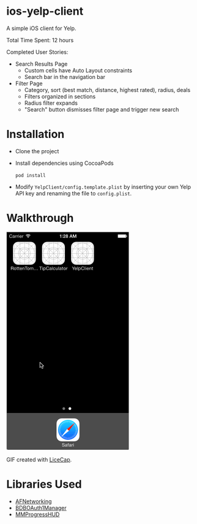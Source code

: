 ios-yelp-client
==========================

A simple iOS client for Yelp.

Total Time Spent: 12 hours

Completed User Stories:
- Search Results Page
  - Custom cells have Auto Layout constraints
  - Search bar in the navigation bar
- Filter Page
  - Category, sort (best match, distance, highest rated), radius, deals
  - Filters organized in sections
  - Radius filter expands 
  - "Search" button dismisses filter page and trigger new search

# Installation
- Clone the project
- Install dependencies using CocoaPods

  `` pod install ``
    
- Modify ``YelpClient/config.template.plist`` by inserting your own Yelp API key and renaming the file to ``config.plist``.

# Walkthrough
![Video Walkthrough](https://raw.githubusercontent.com/kku1993/ios-yelp-client/walkthroughs/walkthrough.gif)

GIF created with [LiceCap](http://www.cockos.com/licecap/).

# Libraries Used
- [AFNetworking](http://afnetworking.com/)
- [BDBOAuth1Manager](https://github.com/bdbergeron/BDBOAuth1Manager)
- [MMProgressHUD](https://github.com/mutualmobile/MMProgressHUD)
